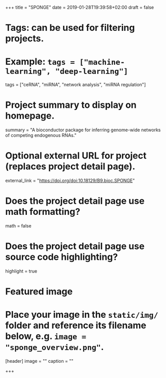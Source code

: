 +++
title = "SPONGE"
date = 2019-01-28T19:39:58+02:00
draft = false

# Tags: can be used for filtering projects.
# Example: `tags = ["machine-learning", "deep-learning"]`
tags = ["ceRNA", "miRNA", "network analysis", "miRNA regulation"]

# Project summary to display on homepage.
summary = "A bioconductor package for inferring genome-wide networks of competing endogenous RNAs."


# Optional external URL for project (replaces project detail page).
external_link = "https://doi.org/doi:10.18129/B9.bioc.SPONGE"

# Does the project detail page use math formatting?
math = false

# Does the project detail page use source code highlighting?
highlight = true

# Featured image
# Place your image in the `static/img/` folder and reference its filename below, e.g. `image = "sponge_overview.png"`.
[header]
image = ""
caption = ""

+++
